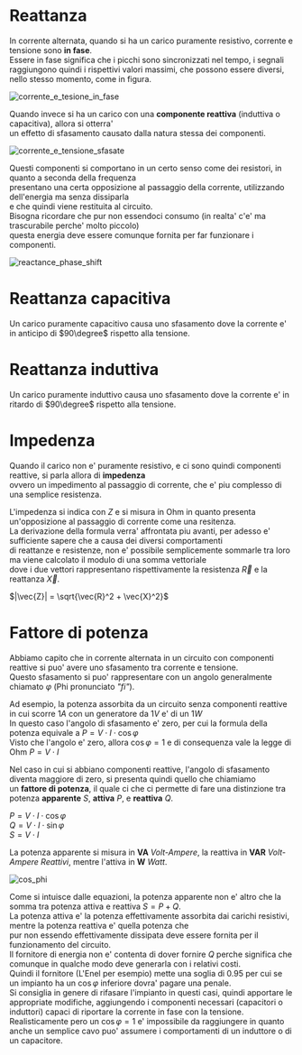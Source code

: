 # Reattanza 

In corrente alternata, quando si ha un carico puramente resistivo, corrente e tensione sono **in fase**.  
Essere in fase significa che i picchi sono sincronizzati nel tempo, i segnali raggiungono quindi 
i rispettivi valori massimi, che possono essere diversi, nello stesso momento, come in figura.  

![corrente_e_tesione_in_fase](https://user-images.githubusercontent.com/7195133/196049529-274c8e90-671a-4ebb-8d06-e707c4a05f32.jpg)

Quando invece si ha un carico con una **componente reattiva** (induttiva o capacitiva), allora si otterra'  
un effetto di sfasamento causato dalla natura stessa dei componenti.  

![corrente_e_tensione_sfasate](https://user-images.githubusercontent.com/7195133/196050137-2c2223d8-5c31-4c85-9cbf-179975b1b80e.jpg)

Questi componenti si comportano in un certo senso come dei resistori, in quanto a seconda della frequenza  
presentano una certa opposizione al passaggio della corrente, utilizzando dell'energia ma senza dissiparla  
e che quindi viene restituita al circuito.   
Bisogna ricordare che pur non essendoci consumo (in realta' c'e' ma trascurabile perche' molto piccolo)  
questa energia deve essere comunque fornita per far funzionare i componenti.  

![reactance_phase_shift](https://user-images.githubusercontent.com/7195133/196050549-4a9faf75-78cb-4097-b396-39d5618ad823.jpg)


# Reattanza capacitiva 

Un carico puramente capacitivo causa uno sfasamento dove la corrente e' in anticipo di $90\degree$ rispetto alla tensione.


# Reattanza induttiva  

Un carico puramente induttivo causa uno sfasamento dove la corrente e' in ritardo di $90\degree$ rispetto alla tensione.


# Impedenza

Quando il carico non e' puramente resistivo, e ci sono quindi componenti reattive, si parla allora di **impedenza**  
ovvero un impedimento al passaggio di corrente, che e' piu complesso di una semplice resistenza.  

L'impedenza si indica con $Z$ e si misura in Ohm in quanto presenta un'opposizione al passaggio di corrente come una resitenza.   
La derivazione della formula verra' affrontata piu avanti, per adesso e' sufficiente sapere che a causa dei diversi comportamenti  
di reattanze e resistenze, non e' possibile semplicemente sommarle tra loro ma viene calcolato il modulo di una somma vettoriale  
dove i due vettori rappresentano rispettivamente la resistenza $\vec{R}$ e la reattanza $\vec{X}$.  

$|\vec{Z}| = \sqrt{\vec{R}^2 + \vec{X}^2}$  


# Fattore di potenza  

Abbiamo capito che in corrente alternata in un circuito con componenti reattive si puo' avere uno sfasamento tra corrente e tensione.  
Questo sfasamento si puo' rappresentare con un angolo generalmente chiamato $\varphi$ (Phi pronunciato *"fi"*).  

Ad esempio, la potenza assorbita da un circuito senza componenti reattive in cui scorre $1A$ con un generatore da $1V$ e' di un $1W$  
In questo caso l'angolo di sfasamento e' zero, per cui la formula della potenza equivale a $P = V \cdot I \cdot \cos{\varphi}$  
Visto che l'angolo e' zero, allora $\cos{\varphi} = 1$ e di consequenza vale la legge di Ohm $P = V \cdot I$  

Nel caso in cui si abbiano componenti reattive, l'angolo di sfasamento diventa maggiore di zero, si presenta quindi quello che chiamiamo  
un **fattore di potenza**, il quale ci che ci permette di fare una distinzione tra potenza **apparente** $S$, **attiva** $P$, e **reattiva** $Q$.  

$P = V \cdot I \cdot \cos{\varphi}$  
$Q = V \cdot I \cdot \sin{\varphi}$  
$S = V \cdot I$  

La potenza apparente si misura in **VA** *Volt-Ampere*, la reattiva in **VAR** *Volt-Ampere Reattivi*, mentre l'attiva in **W** *Watt*. 


![cos_phi](https://user-images.githubusercontent.com/7195133/197002051-9a1842fe-8312-4a1b-b046-81e82736785e.jpg)


Come si intuisce dalle equazioni, la potenza apparente non e' altro che la somma tra potenza attiva e reattiva $S = P + Q$.  
La potenza attiva e' la potenza effettivamente assorbita dai carichi resistivi, mentre la potenza reattiva e' quella potenza che  
pur non essendo effettivamente dissipata deve essere fornita per il funzionamento del circuito.   
Il fornitore di energia non e' contenta di dover fornire $Q$ perche significa che comunque in qualche modo deve generarla con i relativi costi.  
Quindi il fornitore (L'Enel per esempio) mette una soglia di $0.95$ per cui se un impianto ha un $\cos{\varphi}$ inferiore dovra' pagare una penale.  
Si consiglia in genere di rifasare l'impianto in questi casi, quindi apportare le appropriate modifiche, aggiungendo i componenti necessari (capacitori o induttori) capaci di riportare la corrente in fase con la tensione.   
Realisticamente pero un $\cos{\varphi} = 1$ e' impossibile da raggiungere in quanto anche un semplice cavo puo' assumere i comportamenti di un induttore o di un capacitore.  




